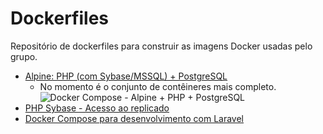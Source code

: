 # Dockerfiles
Repositório de dockerfiles para construir as imagens Docker usadas pelo grupo.

- [Alpine: PHP (com Sybase/MSSQL) + PostgreSQL](https://github.com/uspdev/dockerfiles/tree/master/docker-laravel-sybase)
  - No momento é o conjunto de contêineres mais completo.
  ![Docker Compose - Alpine + PHP + PostgreSQL](https://image.ibb.co/ee5y1x/docker_compose_fast.gif)
- [PHP Sybase - Acesso ao replicado](https://github.com/uspdev/dockerfiles/tree/master/php-sybase)
- [Docker Compose para desenvolvimento com Laravel](https://github.com/uspdev/dockerfiles/tree/master/docker-compose-laravel)
